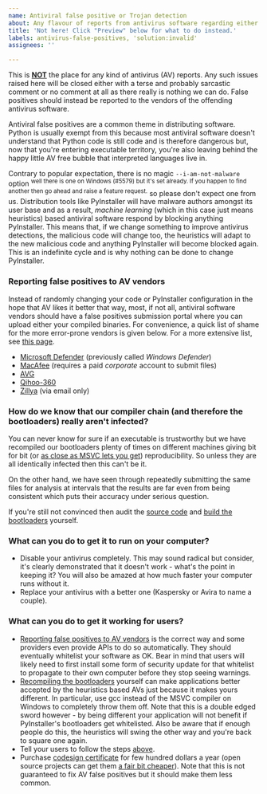 ```yaml
---
name: Antiviral false positive or Trojan detection
about: Any flavour of reports from antivirus software regarding either PyInstaller's bootloaders or software built by PyInstaller.
title: 'Not here! Click "Preview" below for what to do instead.'
labels: antivirus-false-positives, 'solution:invalid'
assignees: ''

---
```


This is <u>**NOT**</u> the place for any kind of antivirus (AV) reports. Any such issues raised here will be closed either with a terse and probably sarcastic comment or no comment at all as there really is nothing we can do. False positives should instead be reported to the vendors of the offending antivirus software.

Antiviral false positives are a common theme in distributing software. Python is usually exempt from this because most antiviral software doesn't understand that Python code is still code and is therefore dangerous but, now that you're entering executable territory, you're also leaving behind the happy little AV free bubble that interpreted languages live in.

Contrary to popular expectation, there is no magic `--i-am-not-malware` option <sup>well there is one on Windows (#5579) but it's set already. If you happen to find another then go ahead and raise a feature request.</sup> so please don't expect one from us. Distribution tools like PyInstaller will have malware authors amongst its user base and as a result, *machine learning*  (which in this case just means heuristics) based antiviral software respond by blocking anything PyInstaller. This means that, if we change something to improve antivirus detections, the malicious code will change too, the heuristics will adapt to the new malicious code and anything PyInstaller will become blocked again. This is an indefinite cycle and is why nothing can be done to change PyInstaller.


### Reporting false positives to AV vendors

Instead of randomly changing your code or PyInstaller configuration in the hope that AV likes it better that way, most, if not all, antiviral software vendors should have a false positives submission portal where you can upload either your compiled binaries. For convenience, a quick list of shame for the more error-prone vendors is given below. For a more extensive list, see [this page](https://www.techsupportalert.com/how-to-report-malware-or-false-positives-to-multiple-antivirus-vendors/).

* [Microsoft Defender](https://www.microsoft.com/wdsi/filesubmission) (previously called *Windows Defender*)
* [MacAfee](https://www.microsoft.com/en-us/wdsi/filesubmission) (requires a paid *corporate* account to submit files)
* [AVG](https://www.avg.com/en-us/false-positive-file-form)
* [Qihoo-360](http://www.360totalsecurity.com/en/suspicion.html)
* [Zillya](mailto:antivirus@zillya.com?subject=False%20Positive%20Submission&body=The%20sample%20is%20in%20a%20password%20protected%20zip%20file%0A%0AThe%20password%20for%20the%20attachment%20is%20infected) (via email only)


### How do we know that our compiler chain (and therefore the bootloaders) really aren't infected?

You can never know for sure if an executable is trustworthy but we have recompiled our bootloaders plenty of times on different machines giving bit for bit (or [as close as MSVC lets you get](https://bytepointer.com/articles/the_microsoft_rich_header.htm)) reproducibility. So unless they are all identically infected then this can't be it.

On the other hand, we have seen through repeatedly submitting the same files for analysis at intervals that the results are far even from being consistent which puts their accuracy under serious question.

If you're still not convinced then audit the [source code](https://github.com/pyinstaller/pyinstaller/tree/master/bootloader/src) and [build the bootloaders](https://pyinstaller.readthedocs.io/en/latest/bootloader-building.html) yourself.


### What can you do to get it to run on your computer?

* Disable your antivirus completely. This may sound radical but consider, it's clearly demonstrated that it doesn't work - what's the point in keeping it? You will also be amazed at how much faster your computer runs without it.
* Replace your antivirus with a better one (Kaspersky or Avira to name a couple).


### What can you do to get it working for users?

* [Reporting false positives to AV vendors](#reporting-false-positives-to-av-vendors) is the correct way and some providers even provide APIs to do so automatically. They should eventually whitelist your software as OK. Bear in mind that users will likely need to first install some form of security update for that whitelist to propagate to their own computer before they stop seeing warnings.
* [Recompiling the bootloaders](https://pyinstaller.readthedocs.io/en/latest/bootloader-building.html) yourself can make applications better accepted by the heuristics based AVs just because it makes yours different. In particular, use gcc instead of the MSVC compiler on Windows to completely throw them off. Note that this is a double edged sword however - by being different your application will not benefit if PyInstaller's bootloaders get whitelisted. Also be aware that if enough people do this, the heuristics will swing the other way and you're back to square one again.
* Tell your users to follow the steps [above](#what-can-you-do-to-get-it-to-run-on-your-computer).
* Purchase [codesign certificate](https://www.digicert.com/signing/code-signing-certificates) for few hundred dollars a year (open source projects can get them [a fair bit cheaper](https://shop.certum.eu/open-source-code-signing-on-simplysign.html)). Note that this is not guaranteed to fix AV false positives but it should make them less common.
